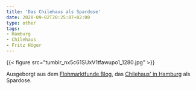 ```yaml
---
title: 'Das Chilehaus als Spardose'
date: 2020-09-02T20:25:07+02:00
type: other
tags:
- Hamburg
- Chilehaus
- Fritz Höger
---
```


{{< figure src="tumblr_nx5c61SUxV1tfawupo1_1280.jpg" >}}

Ausgeborgt aus dem [Flohmarktfunde Blog](https://flohmarktfunde.projektemacher.org/post/spardose/), das [Chilehaus' in Hamburg](https://de.wikipedia.org/wiki/Chilehaus) als Spardose.
